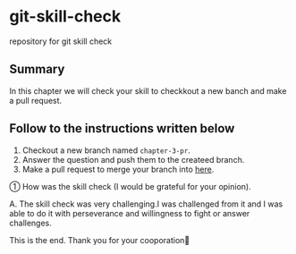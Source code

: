 # git-skill-check
repository for git skill check

## Summary
In this chapter we will check your skill to checkkout a new banch and make a pull request.

## Follow to the instructions written below
1. Checkout a new branch named `chapter-3-pr`.
2. Answer the question and push them to the createed branch.
3. Make a pull request to merge your branch into [here](https://github.com/Accel-Hack/git-skill-check/tree/check-results).

① How was the skill check (I would be grateful for your opinion).

A. The skill check was very challenging.I was challenged from it and I was able to do it with perseverance and willingness to fight or answer challenges.

This is the end. Thank you for your cooporation:tada:
